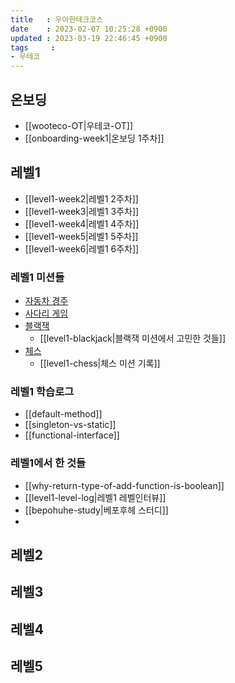 ```yaml
---
title   : 우아한테크코스
date    : 2023-02-07 10:25:28 +0900
updated : 2023-03-19 22:46:45 +0900
tags     : 
- 우테코
---
```

## 온보딩
* [[wooteco-OT|우테코-OT]]
* [[onboarding-week1|온보딩 1주차]]

## 레벨1
* [[level1-week2|레벨1 2주차]]
* [[level1-week3|레벨1 3주차]]
* [[level1-week4|레벨1 4주차]]
* [[level1-week5|레벨1 5주차]]
* [[level1-week6|레벨1 6주차]]

### 레벨1 미션들
* [자동차 경주](https://github.com/Cyma-s/java-racingcar)
* [사다리 게임](https://github.com/Cyma-s/java-ladder)
* [블랙잭](https://github.com/Cyma-s/java-blackjack)
  * [[level1-blackjack|블랙잭 미션에서 고민한 것들]]
* [체스](https://github.com/Cyma-s/java-chess)
  * [[level1-chess|체스 미션 기록]]

### 레벨1 학습로그
* [[default-method]]
* [[singleton-vs-static]]
* [[functional-interface]]

### 레벨1에서 한 것들
- [[why-return-type-of-add-function-is-boolean]]
- [[level1-level-log|레벨1 레벨인터뷰]]
- [[bepohuhe-study|베포후헤 스터디]]
- 

## 레벨2

## 레벨3

## 레벨4

## 레벨5

